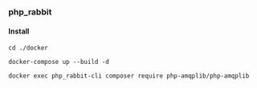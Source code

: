 ### php_rabbit

#### Install

```
cd ./docker

docker-compose up --build -d

docker exec php_rabbit-cli composer require php-amqplib/php-amqplib
```

